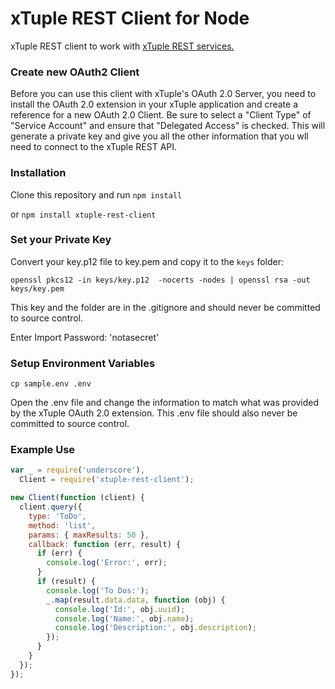 xTuple REST Client for Node
====

xTuple REST client to work with [xTuple REST services.](http://github.com/xtuple/xtuple)

### Create new OAuth2 Client

Before you can use this client with xTuple's OAuth 2.0 Server,
you need to install the OAuth 2.0 extension in your xTuple application
and create a reference for a new OAuth 2.0 Client. Be sure to select a "Client Type"
of "Service Account" and ensure that "Delegated Access" is checked. This will generate a
private key and give you all the other information that you wll need to connect to the xTuple REST API.

### Installation 

Clone this repository and run `npm install`

or `npm install xtuple-rest-client`

### Set your Private Key

Convert your key.p12 file to key.pem and copy it to the `keys` folder:

`openssl pkcs12 -in keys/key.p12  -nocerts -nodes | openssl rsa -out keys/key.pem`

This key and the folder are in the .gitignore and should never be committed to source control.

Enter Import Password: 'notasecret'

### Setup Environment Variables

`cp sample.env .env`

Open the .env file and change the information to match what was provided by the xTuple OAuth 2.0 extension.
This .env file should also never be committed to source control.

### Example Use

```javascript
var _ = require('underscore'),
  Client = require('xtuple-rest-client');

new Client(function (client) {
  client.query({
    type: 'ToDo',
    method: 'list',
    params: { maxResults: 50 },
    callback: function (err, result) {
      if (err) {
        console.log('Error:', err);
      }
      if (result) {
        console.log('To Dos:');
        _.map(result.data.data, function (obj) {
          console.log('Id:', obj.uuid);
          console.log('Name:', obj.name);
          console.log('Description:', obj.description);
        });
      }
    }
  });
});
```

